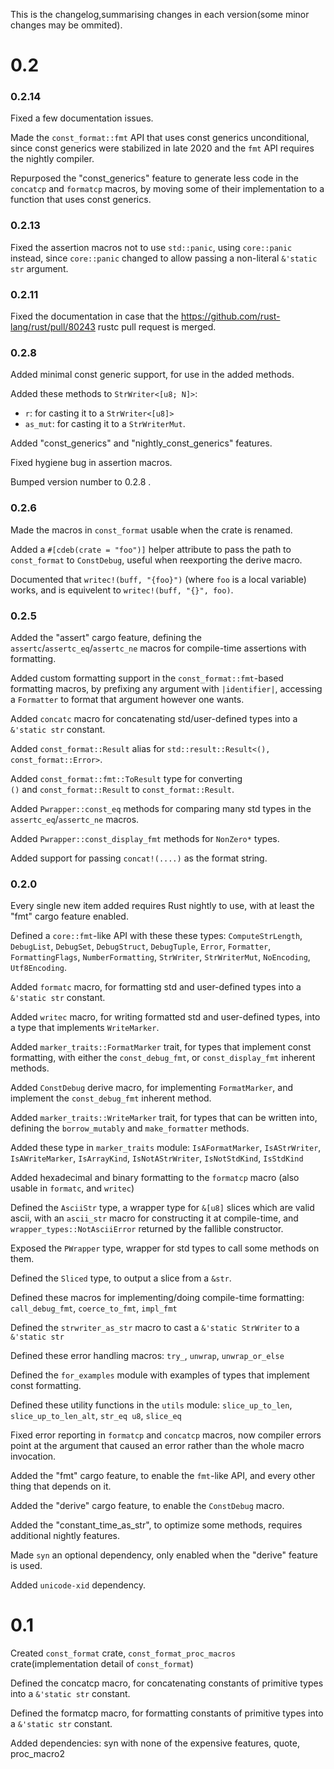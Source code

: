 This is the changelog,summarising changes in each version(some minor changes may be ommited).

# 0.2 

### 0.2.14

Fixed a few documentation issues.

Made the `const_format::fmt` API that uses const generics unconditional, since const generics were stabilized in late 2020 and the `fmt` API requires the nightly compiler.

Repurposed the "const_generics" feature to generate less code in the `concatcp` and `formatcp` macros,
by moving some of their implementation to a function that uses const generics.

### 0.2.13

Fixed the assertion macros not to use `std::panic`, using `core::panic` instead, since `core::panic` changed to allow passing a non-literal `&'static str` argument.

### 0.2.11

Fixed the documentation in case that the https://github.com/rust-lang/rust/pull/80243 
rustc pull request is merged.

### 0.2.8

Added minimal const generic support, for use in the added methods.

Added these methods to `StrWriter<[u8; N]>`:
- `r`: for casting it to a `StrWriter<[u8]>`
- `as_mut`: for casting it to a `StrWriterMut`.

Added "const_generics" and "nightly_const_generics" features.

Fixed hygiene bug in assertion macros.

Bumped version number to 0.2.8 .

### 0.2.6

Made the macros in `const_format` usable when the crate is renamed.

Added a `#[cdeb(crate = "foo")]` helper attribute to
pass the path to `const_format` to `ConstDebug`, useful when reexporting the derive macro.

Documented that `writec!(buff, "{foo}")` (where `foo` is a local variable) works,
and is equivelent to `writec!(buff, "{}", foo)`.

### 0.2.5

Added the "assert" cargo feature,
defining the `assertc`/`assertc_eq`/`assertc_ne` macros for 
compile-time assertions with formatting.

Added custom formatting support in the `const_format::fmt`-based formatting macros,
by prefixing any argument with `|identifier|`,
accessing a `Formatter` to format that argument however one wants.

Added `concatc` macro for concatenating std/user-defined types into a `&'static str` constant.

Added `const_format::Result` alias for `std::result::Result<(), const_format::Error>`.

Added `const_format::fmt::ToResult` type for converting  
`()` and `const_format::Result` to `const_format::Result`.

Added `Pwrapper::const_eq` methods for comparing many std types in 
the `assertc_eq`/`assertc_ne` macros.

Added `Pwrapper::const_display_fmt` methods for `NonZero*` types.

Added support for passing `concat!(....)` as the format string.

### 0.2.0

Every single new item added requires Rust nightly to use, with at least the "fmt" cargo feature enabled.

Defined a `core::fmt`-like API with these these types:
`ComputeStrLength`, `DebugList`, `DebugSet`, `DebugStruct`, `DebugTuple`, `Error`, `Formatter`, `FormattingFlags`, `NumberFormatting`, `StrWriter`, `StrWriterMut`, `NoEncoding`, `Utf8Encoding`.

Added `formatc` macro, for formatting std and user-defined types into a `&'static str` constant.

Added `writec` macro, for writing formatted std and user-defined types, 
into a type that implements `WriteMarker`.

Added `marker_traits::FormatMarker` trait, for types that implement const formatting,
with either the `const_debug_fmt`, or `const_display_fmt` inherent methods.

Added `ConstDebug` derive macro, for implementing `FormatMarker`,
and implement the `const_debug_fmt` inherent method.

Added `marker_traits::WriteMarker` trait, for types that can be written into,
defining the `borrow_mutably` and `make_formatter` methods.

Added these type in `marker_traits` module: `IsAFormatMarker`, `IsAStrWriter`, `IsAWriteMarker`, 
`IsArrayKind`, `IsNotAStrWriter`, `IsNotStdKind`, `IsStdKind`

Added hexadecimal and binary formatting to the `formatcp` macro
(also usable in `formatc`, and `writec`)

Defined the `AsciiStr` type, a wrapper type for `&[u8]` slices which are valid ascii,
with an `ascii_str` macro for constructing it at compile-time,
and `wrapper_types::NotAsciiError` returned by the fallible constructor.

Exposed the `PWrapper` type, wrapper for std types to call some methods on them.

Defined the `Sliced` type, to output a slice from a `&str`.

Defined these macros for implementing/doing compile-time formatting:
`call_debug_fmt`, `coerce_to_fmt`, `impl_fmt`

Defined the `strwriter_as_str` macro to cast a `&'static StrWriter` to a `&'static str`

Defined these error handling macros: `try_`, `unwrap`, `unwrap_or_else`

Defined the `for_examples` module with examples of types that implement const formatting.

Defined these utility functions in the `utils` module: 
`slice_up_to_len`, `slice_up_to_len_alt`, `str_eq u8`, `slice_eq `

Fixed error reporting in `formatcp` and `concatcp` macros,
now compiler errors point at the argument that caused an error rather than the whole macro invocation.

Added the "fmt" cargo feature, to enable the `fmt`-like API, and every other thing that depends on it.

Added the "derive" cargo feature, to enable the `ConstDebug` macro.

Added the "constant_time_as_str", to optimize some methods, requires additional nightly features.

Made `syn` an optional dependency, only enabled when the "derive" feature is used.

Added `unicode-xid` dependency.

# 0.1

Created `const_format` crate,
`const_format_proc_macros` crate(implementation detail of `const_format`)

Defined the concatcp macro,
for concatenating constants of primitive types into a `&'static str` constant.

Defined the formatcp macro,
for formatting constants of primitive types into a `&'static str` constant.

Added dependencies: syn with none of the expensive features, quote, proc_macro2

